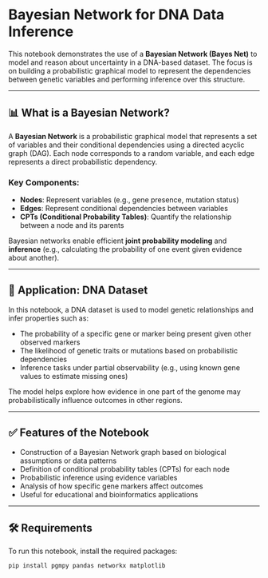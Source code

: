 # Bayesian Network for DNA Data Inference

This notebook demonstrates the use of a **Bayesian Network (Bayes Net)** to model and reason about uncertainty in a DNA-based dataset. The focus is on building a probabilistic graphical model to represent the dependencies between genetic variables and performing inference over this structure.

---

## 📊 What is a Bayesian Network?

A **Bayesian Network** is a probabilistic graphical model that represents a set of variables and their conditional dependencies using a directed acyclic graph (DAG). Each node corresponds to a random variable, and each edge represents a direct probabilistic dependency.

### Key Components:
- **Nodes**: Represent variables (e.g., gene presence, mutation status)
- **Edges**: Represent conditional dependencies between variables
- **CPTs (Conditional Probability Tables)**: Quantify the relationship between a node and its parents

Bayesian networks enable efficient **joint probability modeling** and **inference** (e.g., calculating the probability of one event given evidence about another).

---

## 🧬 Application: DNA Dataset

In this notebook, a DNA dataset is used to model genetic relationships and infer properties such as:

- The probability of a specific gene or marker being present given other observed markers
- The likelihood of genetic traits or mutations based on probabilistic dependencies
- Inference tasks under partial observability (e.g., using known gene values to estimate missing ones)

The model helps explore how evidence in one part of the genome may probabilistically influence outcomes in other regions.

---

## ✅ Features of the Notebook

- Construction of a Bayesian Network graph based on biological assumptions or data patterns
- Definition of conditional probability tables (CPTs) for each node
- Probabilistic inference using evidence variables
- Analysis of how specific gene markers affect outcomes
- Useful for educational and bioinformatics applications

---

## 🛠 Requirements

To run this notebook, install the required packages:

```bash
pip install pgmpy pandas networkx matplotlib

